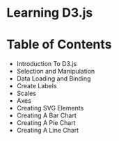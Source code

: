 # Learning D3.js

# Table of Contents

* Introduction To D3.js
* Selection and Manipulation
* Data Loading and Binding
* Create Labels
* Scales
* Axes
* Creating SVG Elements
* Creating A Bar Chart
* Creating A Pie Chart
* Creating A Line Chart

